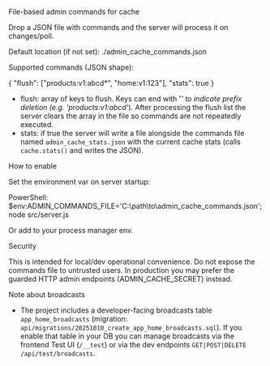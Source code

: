 File-based admin commands for cache

Drop a JSON file with commands and the server will process it on changes/poll.

Default location (if not set): ./admin_cache_commands.json

Supported commands (JSON shape):

{
  "flush": ["products:v1:abcd*", "home:v1:123"],
  "stats": true
}

- flush: array of keys to flush. Keys can end with '*' to indicate prefix deletion (e.g. 'products:v1:abcd*'). After processing the flush list the server clears the array in the file so commands are not repeatedly executed.
- stats: if true the server will write a file alongside the commands file named `admin_cache_stats.json` with the current cache stats (calls `cache.stats()` and writes the JSON).

How to enable

Set the environment var on server startup:

PowerShell:
$env:ADMIN_COMMANDS_FILE='C:\path\to\admin_cache_commands.json'; node src/server.js

Or add to your process manager env.

Security

This is intended for local/dev operational convenience. Do not expose the commands file to untrusted users. In production you may prefer the guarded HTTP admin endpoints (ADMIN_CACHE_SECRET) instead.

Note about broadcasts
- The project includes a developer-facing broadcasts table `app_home_broadcasts` (migration: `api/migrations/20251010_create_app_home_broadcasts.sql`). If you enable that table in your DB you can manage broadcasts via the frontend Test UI (`/__test`) or via the dev endpoints `GET|POST|DELETE /api/test/broadcasts`.

